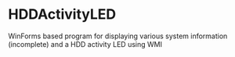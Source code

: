 # HDDActivityLED
WinForms based program for displaying various system information (incomplete) and a HDD activity LED using WMI
